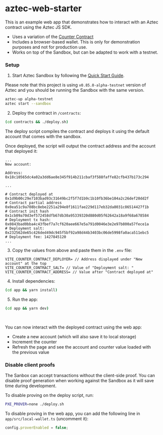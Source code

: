 # aztec-web-starter

This is an example web app that demonstrates how to interact with an Aztec contract using the Aztec JS SDK.

- Uses a variation of the [Counter Contract](https://docs.aztec.network/developers/tutorials/codealong/contract_tutorials/counter_contract)
- Includes a browser-based wallet. This is only for demonstration purposes and not for production use.
- Works on top of the Sandbox, but can be adapted to work with a testnet.

### Setup

1. Start Aztec Sandbox by following the [Quick Start Guide](https://docs.aztec.network/developers/getting_started).

Please note that this project is using `v0.85.0-alpha-testnet` version of Aztec and you should be running the Sandbox with the same version.

```sh
aztec-up alpha-testnet
aztec start --sandbox
```


2. Deploy the contract in `/contracts`:

```sh
(cd contracts && ./deploy.sh)
```

The deploy script compiles the contract and deploys it using the default account that comes with the sandbox.

Once deployed, the script will output the contract address and the account that deployed it:

```
...
New account:

Address:         0x18c10565dc4a02a3dd6ae8e345f914b211cbaf3f588faffe82cfb437b173c294

...

# Contract deployed at 0x1d9b00c29e7103bad93c31649bc2f5f7d1b9c1b10fb36be104a2c26def20dd2f
# Contract partial address 0x0ea51c9a708bc8ebe2251a294e8f1611fae229d117eb32da8031c86514427f1b
# Contract init hash 0x1cb09a70d3ef572458dfb67db30a95339320d880d05f62642a18a9f68a678584
# Deployment tx hash: 0x0843bad0bba4c43fbef7a7cf620aee667e5a791d0046e3e2e97b800a57fece1a
# Deployment salt: 0x232562de65c426ded49dc945f5bf92a98d44b3403bc06de5998fa0aca511ebc5
# Deployment fee: 1427845120
...
```

3. Copy the values from above and paste them in the `.env` file:

```
VITE_COUNTER_CONTRACT_DEPLOYER= // Address displayed under "New account" at the top
VITE_COUNTER_CONTRACT_SALT= // Value of "Deployment salt: "
VITE_COUNTER_CONTRACT_ADDRESS= // Value after "Contract deployed at"
```

4. Install dependencies:

```sh
(cd app && yarn install)
```

5. Run the app:

```sh
(cd app && yarn dev)
```

<br />

You can now interact with the deployed contract using the web app:

- Create a new account (which will also save it to local storage)
- Increment the counter
- Refresh the page and see the account and counter value loaded with the previous value


### Disable client proofs

The Sanbox can accept transactions without the client-side proof. You can disable proof generation when working against the Sandbox as it will save time during development.

To disable proving on the deploy script, run:

```sh
PXE_PROVER=none ./deploy.sh
```

To disable proving in the web app, you can add the following line in `app/src/local-wallet.ts` (uncomment it):

```ts
config.proverEnabled = false;
```
